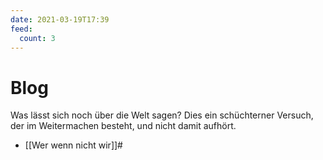 ```yaml
---
date: 2021-03-19T17:39
feed:
  count: 3
---
```


# Blog

Was lässt sich noch über die Welt sagen? Dies ein schüchterner Versuch, der im Weitermachen besteht, und nicht damit aufhört.

- [[Wer wenn nicht wir]]#